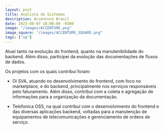 ```yaml
---
layout: post
title: Analista de Sistemas
description: Accenture Brasil
date: 2023-08-07 18:00:00 -0300
image: "/images/ACCENTURE.png"
image_square: "/images/ACCENTURE_SQUARE.png"
tags: ["xp"]
---
```


Atuei tanto na evolução do frontend, quanto na manutenibilidade do backend. Além disso, participei da evolução das documentações de fluxos de dados.

Os projetos com os quais contribuí foram:

- Oi SVA, atuando no desenvolvimento do frontend, com foco no marketplace, e do backend, principalmente nos serviços responsáveis pelo faturamento. Além disso, contribuí com a coleta e agregação de informações para a organização da documentação.

- Telefonica OSS, na qual contribuí com o desenvolvimento do frontend e das diversas aplicações backend, voltadas para a manutenção de equipamentos de telecomunicações e gerenciamento de ordens de serviço.
